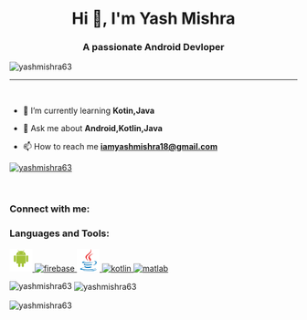 <h1 align="center">Hi 👋, I'm Yash Mishra</h1>
<h3 align="center">A passionate Android Devloper</h3>

<p align="left"> <img src="https://komarev.com/ghpvc/?username=yashmishra63&label=Profile%20views&color=0e75b6&style=flat" alt="yashmishra63" /> </p>

<hr>

<p align="left"> <a href="https://twitter.com/" target="blank"><img src="https://img.shields.io/twitter/follow/?logo=twitter&style=for-the-badge" alt="" /></a> </p>

- 🌱 I’m currently learning **Kotin,Java**

- 💬 Ask me about **Android,Kotlin,Java**

- 📫 How to reach me **iamyashmishra18@gmail.com**
<p align="left"> <a href="https://github.com/ryo-ma/github-profile-trophy"><img src="https://github-profile-trophy.vercel.app/?username=yashmishra63" alt="yashmishra63" /></a> </p>
<br>

<h3 align="left">Connect with me:</h3>
<p align="left">
</p>

<h3 align="left">Languages and Tools:</h3>
<p align="left"> <a href="https://developer.android.com" target="_blank" rel="noreferrer"> <img src="https://raw.githubusercontent.com/devicons/devicon/master/icons/android/android-original-wordmark.svg" alt="android" width="40" height="40"/> </a> <a href="https://firebase.google.com/" target="_blank" rel="noreferrer"> <img src="https://www.vectorlogo.zone/logos/firebase/firebase-icon.svg" alt="firebase" width="40" height="40"/> </a> <a href="https://www.java.com" target="_blank" rel="noreferrer"> <img src="https://raw.githubusercontent.com/devicons/devicon/master/icons/java/java-original.svg" alt="java" width="40" height="40"/> </a> <a href="https://kotlinlang.org" target="_blank" rel="noreferrer"> <img src="https://www.vectorlogo.zone/logos/kotlinlang/kotlinlang-icon.svg" alt="kotlin" width="40" height="40"/> </a> <a href="https://www.mathworks.com/" target="_blank" rel="noreferrer"> <img src="https://upload.wikimedia.org/wikipedia/commons/2/21/Matlab_Logo.png" alt="matlab" width="40" height="40"/> </a> </p>

<p><img align="left" src="https://github-readme-stats.vercel.app/api/top-langs?username=yashmishra63&show_icons=true&locale=en&layout=compact" alt="yashmishra63" /></p>

<p>&nbsp;<img align="center" src="https://github-readme-stats.vercel.app/api?username=yashmishra63&show_icons=true&locale=en" alt="yashmishra63" /></p>

<p><img align="center" src="https://github-readme-streak-stats.herokuapp.com/?user=yashmishra63&" alt="yashmishra63" /></p>
